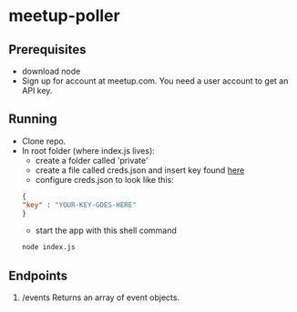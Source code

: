 # meetup-poller

## Prerequisites
- download node
- Sign up for account at meetup.com. You need a user account to get an API key.

## Running
- Clone repo.
- In root folder (where index.js lives):
	- create a folder called 'private'
	- create a file called creds.json and insert key found [here](https://secure.meetup.com/meetup_api/key/)
	- configure creds.json to look like this:
	```json
	{
	"key" : "YOUR-KEY-GOES-HERE"
	}
	```
	- start the app with this shell command
	```sh
	node index.js
	```

## Endpoints
1. /events
Returns an array of event objects.